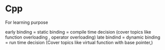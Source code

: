 # Cpp
For learning purpose


early binding = static binding = compile time decision (cover topics like function overloading , operator overloading)
late bindind = dynamic binding = run time decision (Cover topics like virtual function with base pointer,)
